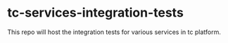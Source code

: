 # tc-services-integration-tests

This repo will host the integration tests for various services in tc platform.
